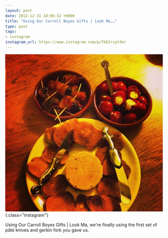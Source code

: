 ```yaml
---
layout: post
date: 2012-12-31 18:06:52 +0000
title: "Using Our Carroll Boyes Gifts | Look Ma,…"
type: post
tags:
- instagram
instagram_url: https://www.instagram.com/p/T6Q3rcpt3m/
---
```


![Instagram - T6Q3rcpt3m](/img/T6Q3rcpt3m.jpg){:class="instagram"}

Using Our Carroll Boyes Gifts | Look Ma, we're finally using the first set of pâté knives and gerkin fork you gave us.
